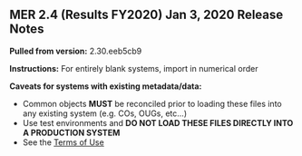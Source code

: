 ## MER 2.4 (Results FY2020) Jan 3, 2020 Release Notes

**Pulled from version:** 2.30.eeb5cb9

**Instructions:** For entirely blank systems, import in numerical order

**Caveats for systems with existing metadata/data:** 

 - Common objects **MUST** be reconciled prior to loading these files into any existing system (e.g. COs, OUGs, etc...)
 - Use test environments and **DO NOT LOAD THESE FILES DIRECTLY INTO A PRODUCTION SYSTEM**
 - See the [Terms of Use](https://github.com/pepfar-datim/DATIM-MER-METADATA/blob/master/README.md)

